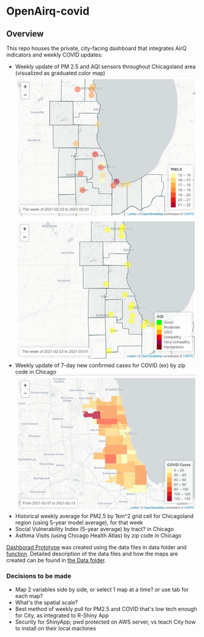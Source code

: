 # OpenAirq-covid

## Overview

This repo houses the private, city-facing dashboard that integrates AirQ indicators and weekly COVID updates:

- Weekly update of PM 2.5 and AQI sensors throughout Chicagoland area (visualized as graduated color map)
![pm25](./OpenAirq-covid/Figures/pm25.png)
![aqi](./OpenAirq-covid/Figures/aqi.png)
- Weekly update of 7-day new confirmed cases for COVID (ex) by zip code in Chicago
![COVID](./OpenAirq-covid/Figures/COVID.png)
- Historical weekly average for PM2.5 by 1km^2 grid cell for Chicagoland region (using 5-year model average), for that week
- Social Vulnerability Index (5-year average) by tract? in Chicago
- Asthma Visits (using Chicago Health Atlas) by zip code in Chicago

[Dashborad Prototype](App.R) was created using the data files in data folder and [function](OpenAirq-covid/Functions.R). Detailed description of the data files and how the maps are created can be found in [the Data folder](Data/README.md).

### Decisions to be made
- Map 2 variables side by side, or select 1 map at a time? or use tab for each map?
- What's the spatial scale?
- Best method of weekly pull for PM2.5 and COVID that's low tech enough for City, as integrated to R-Shiny App
- Security for ShinyApp; pwd protected on AWS server, vs teach City how to install on their local machines

